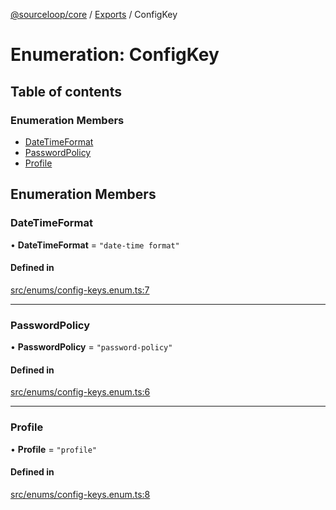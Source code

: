[@sourceloop/core](../README.md) / [Exports](../modules.md) / ConfigKey

# Enumeration: ConfigKey

## Table of contents

### Enumeration Members

- [DateTimeFormat](ConfigKey.md#datetimeformat)
- [PasswordPolicy](ConfigKey.md#passwordpolicy)
- [Profile](ConfigKey.md#profile)

## Enumeration Members

### DateTimeFormat

• **DateTimeFormat** = ``"date-time format"``

#### Defined in

[src/enums/config-keys.enum.ts:7](https://github.com/sourcefuse/loopback4-microservice-catalog/blob/089fc2dc0/packages/core/src/enums/config-keys.enum.ts#L7)

___

### PasswordPolicy

• **PasswordPolicy** = ``"password-policy"``

#### Defined in

[src/enums/config-keys.enum.ts:6](https://github.com/sourcefuse/loopback4-microservice-catalog/blob/089fc2dc0/packages/core/src/enums/config-keys.enum.ts#L6)

___

### Profile

• **Profile** = ``"profile"``

#### Defined in

[src/enums/config-keys.enum.ts:8](https://github.com/sourcefuse/loopback4-microservice-catalog/blob/089fc2dc0/packages/core/src/enums/config-keys.enum.ts#L8)
